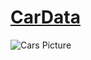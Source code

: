 # [CarData](https://github.com/Sheshipal/CarData)
![Cars Picture](https://www.thetimes.co.uk/imageserver/image/%2Fmethode%2Ftimes%2Fprod%2Fweb%2Fbin%2Faaaf00dc-c4f1-11e8-a4a5-a34bea2c1d04.jpg?crop=1500%2C844%2C0%2C78&resize=1180)
